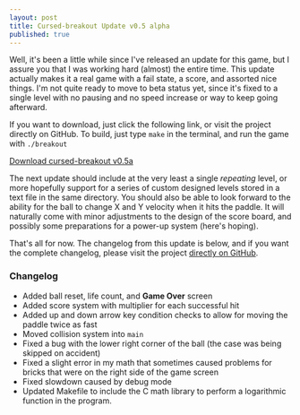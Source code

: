 ```yaml
---
layout: post
title: Cursed-breakout Update v0.5 alpha
published: true
---
```

Well, it's been a little while since I've released an update for this game, but I assure you that I was working hard (almost) the entire time. This update actually makes it a real game with a fail state, a score, and assorted nice things. I'm not quite ready to move to beta status yet, since it's fixed to a single level with no pausing and no speed increase or way to keep going afterward.

If you want to download, just click the following link, or visit the project directly on GitHub. To build, just type `make` in the terminal, and run the game with `./breakout`

[Download cursed-breakout v0.5a](https://github.com/Carson-Shook/cursed-breakout/archive/master.zip)

The next update should include at the very least a single *repeating* level, or more hopefully support for a series of custom designed levels stored in a text file in the same directory. You should also be able to look forward to the ability for the ball to change X and Y velocity when it hits the paddle. It will naturally come with minor adjustments to the design of the score board, and possibly some preparations for a power-up system (here's hoping).

That's all for now. The changelog from this update is below, and if you want the complete changelog, please visit the project [directly on GitHub](http://github.com/Carson-Shook/cursed-breakout).

### Changelog
- Added ball reset, life count, and **Game Over** screen
- Added score system with multiplier for each successful hit
- Added up and down arrow key condition checks to allow for moving the paddle twice as fast
- Moved collision system into `main`
- Fixed a bug with the lower right corner of the ball (the case was being skipped on accident)
- Fixed a slight error in my math that sometimes caused problems for bricks that were on the right side of the game screen
- Fixed slowdown caused by debug mode
- Updated Makefile to include the C math library to perform a logarithmic function in the program.